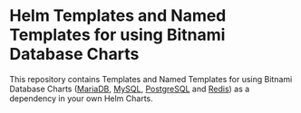 # Helm Templates and Named Templates for using Bitnami Database Charts

This repository contains Templates and Named Templates for using Bitnami Database Charts ([MariaDB](https://artifacthub.io/packages/helm/bitnami/mariadb), [MySQL](https://artifacthub.io/packages/helm/bitnami/mysql), [PostgreSQL](https://artifacthub.io/packages/helm/bitnami/postgresql) and [Redis](https://artifacthub.io/packages/helm/bitnami/redis)) as a dependency in your own Helm Charts.
